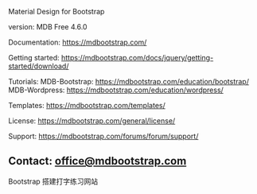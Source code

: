 Material Design for Bootstrap

version: MDB Free 4.6.0

Documentation:
https://mdbootstrap.com/

Getting started:
https://mdbootstrap.com/docs/jquery/getting-started/download/

Tutorials:
MDB-Bootstrap: https://mdbootstrap.com/education/bootstrap/
MDB-Wordpress: https://mdbootstrap.com/education/wordpress/

Templates:
https://mdbootstrap.com/templates/

License:
https://mdbootstrap.com/general/license/

Support:
https://mdbootstrap.com/forums/forum/support/

Contact:
office@mdbootstrap.com
---------------------------------------------
Bootstrap 搭建打字练习网站